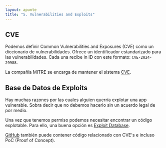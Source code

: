 ```yaml
---
layout: apunte
title: "5. Vulnerabilities and Exploits"
---
```


<h2>CVE</h2>

Podemos definir Common Vulnerabilities and Exposures (CVE) como un diccionario de vulnerabilidades. Ofrece un identificador estandarizado para las vulnerabilidades. Cada una recibe in ID con este formato: `CVE-2024-29988`.

La compañía MITRE se encarga de mantener el sistema [CVE](https://www.cve.org/).

<h2>Base de Datos de Exploits</h2>
Hay muchas razones por las cuales alguien querría explotar una app vulnerable. Sobra decir que no debemos hacerlo sin un acuerdo legal de por medio.

Una vez que tenemos permiso podemos necesitar encontrar un código explotable. Para ello, una buena opción es [Exploit Database](https://www.exploit-db.com/).

[GitHub](https://github.com/) también puede contener código relacionado con CVE's e incluso PoC (Proof of Concept).